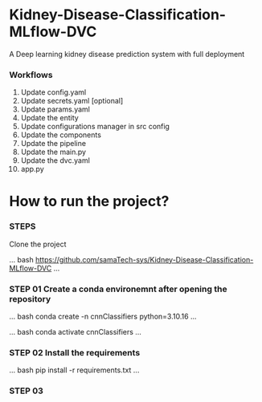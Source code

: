# Kidney-Disease-Classification-MLflow-DVC
A Deep learning kidney disease prediction system with full deployment 

### Workflows 
1. Update config.yaml
2. Update secrets.yaml [optional]
3. Update params.yaml
4. Update the entity
5. Update configurations manager in src config 
6. Update the components 
7. Update the pipeline
8. Update the main.py
9. Update the dvc.yaml
10. app.py


# How to run the project?

### STEPS
Clone the project 

... bash 
https://github.com/samaTech-sys/Kidney-Disease-Classification-MLflow-DVC
...

### STEP 01 Create a conda environemnt after opening the repository 
... bash 
conda create -n cnnClassifiers python=3.10.16
...

... bash 
conda activate cnnClassifiers
...

### STEP 02 Install the requirements
... bash 
pip install -r requirements.txt
...
### STEP 03 